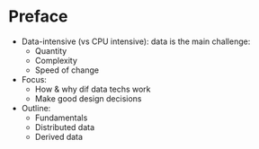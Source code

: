 # Preface
- Data-intensive (vs CPU intensive): data is the main challenge:
  - Quantity
  - Complexity
  - Speed of change
- Focus:
  - How & why dif data techs work
  - Make good design decisions
- Outline:
  - Fundamentals
  - Distributed data
  - Derived data
